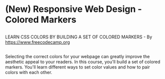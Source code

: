 # (New) Responsive Web Design - Colored Markers
##
LEARN CSS COLORS BY BUILDING A SET OF COLORED MARKERS - By https://www.freecodecamp.org
##
Selecting the correct colors for your webpage can greatly improve the aesthetic appeal to your readers.
In this course, you'll build a set of colored markers. You'll learn different ways to set color values and how to pair colors with each other.
